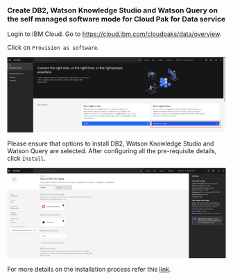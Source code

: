 ### Create DB2, Watson Knowledge Studio and Watson Query on the self managed software mode for Cloud Pak for Data service

Login to IBM Cloud. Go to https://cloud.ibm.com/cloudpaks/data/overview.

Click on `Provision as software`.

![provision](images/provision.png)

Please ensure that options to install  DB2, Watson Knowledge Studio and Watson Query are selected. After configuring all the pre-requisite details, click `Install`.

![install](images/install.png)

For more details on the installation process refer this [link](https://www.ibm.com/docs/en/cloud-paks/cp-data/4.0?topic=installing).
